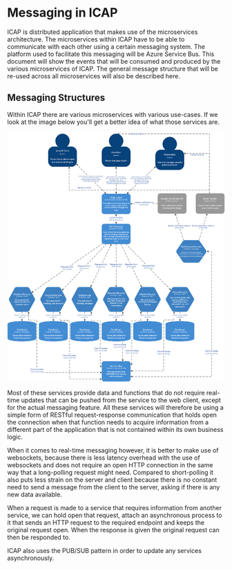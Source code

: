 # Messaging in ICAP
ICAP is distributed application that makes use of the microservices architecture. The microservices within ICAP have to be able to communicate with each other using a certain messaging system. The platform used to facilitate this messaging will be Azure Service Bus. This document will show the events that will be consumed and produced by the various microservices of ICAP. The general message structure that will be re-used across all microservices will also be described here. 

## Messaging Structures
Within ICAP there are various microservices with various use-cases. If we look at the image below you'll get a better idea of what those services are. 

![](./Media/C2_Diagram.png)

Most of these services provide data and functions that do not require real-time updates that can be pushed from the service to the web client, except for the actual messaging feature. All these services will therefore be using a simple form of RESTful request-response communication that holds open the connection when that function needs to acquire information from a different part of the application that is not contained within its own business logic.

When it comes to real-time messaging however, it is better to make use of websockets, because there is less latency overhead with the use of websockets and does not require an open HTTP connection in the same way that a long-polling request might need. Compared to short-polling it also puts less strain on the server and client because there is no constant need to send a message from the client to the server, asking if there is any new data available. 

When a request is made to a service that requires information from another service, we can hold open that request, attach an asynchronous process to it that sends an HTTP request to the required endpoint and keeps the original request open. When the response is given the original request can then be responded to.

ICAP also uses the PUB/SUB pattern in order to update any services asynchronously.